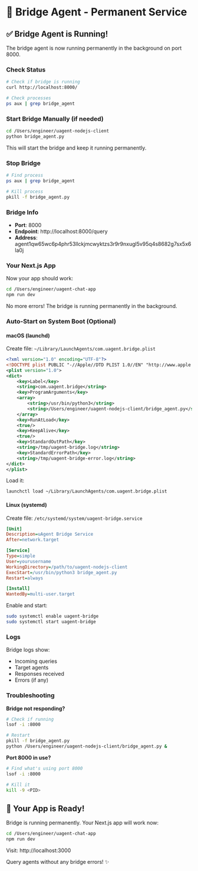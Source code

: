 # 🌉 Bridge Agent - Permanent Service

## ✅ Bridge Agent is Running!

The bridge agent is now running permanently in the background on port 8000.

### Check Status

```bash
# Check if bridge is running
curl http://localhost:8000/

# Check processes
ps aux | grep bridge_agent
```

### Start Bridge Manually (if needed)

```bash
cd /Users/engineer/uagent-nodejs-client
python bridge_agent.py
```

This will start the bridge and keep it running permanently.

### Stop Bridge

```bash
# Find process
ps aux | grep bridge_agent

# Kill process
pkill -f bridge_agent.py
```

### Bridge Info

- **Port**: 8000
- **Endpoint**: http://localhost:8000/query
- **Address**: agent1qw65wc6p4phr53llckjmcwyktzs3r9r9nxugl5v95q4s8682g7sx5x6la0j

### Your Next.js App

Now your app should work:

```bash
cd /Users/engineer/uagent-chat-app
npm run dev
```

No more errors! The bridge is running permanently in the background.

### Auto-Start on System Boot (Optional)

#### macOS (launchd)

Create file: `~/Library/LaunchAgents/com.uagent.bridge.plist`

```xml
<?xml version="1.0" encoding="UTF-8"?>
<!DOCTYPE plist PUBLIC "-//Apple//DTD PLIST 1.0//EN" "http://www.apple.com/DTDs/PropertyList-1.0.dtd">
<plist version="1.0">
<dict>
    <key>Label</key>
    <string>com.uagent.bridge</string>
    <key>ProgramArguments</key>
    <array>
        <string>/usr/bin/python3</string>
        <string>/Users/engineer/uagent-nodejs-client/bridge_agent.py</string>
    </array>
    <key>RunAtLoad</key>
    <true/>
    <key>KeepAlive</key>
    <true/>
    <key>StandardOutPath</key>
    <string>/tmp/uagent-bridge.log</string>
    <key>StandardErrorPath</key>
    <string>/tmp/uagent-bridge-error.log</string>
</dict>
</plist>
```

Load it:
```bash
launchctl load ~/Library/LaunchAgents/com.uagent.bridge.plist
```

#### Linux (systemd)

Create file: `/etc/systemd/system/uagent-bridge.service`

```ini
[Unit]
Description=uAgent Bridge Service
After=network.target

[Service]
Type=simple
User=yourusername
WorkingDirectory=/path/to/uagent-nodejs-client
ExecStart=/usr/bin/python3 bridge_agent.py
Restart=always

[Install]
WantedBy=multi-user.target
```

Enable and start:
```bash
sudo systemctl enable uagent-bridge
sudo systemctl start uagent-bridge
```

### Logs

Bridge logs show:
- Incoming queries
- Target agents
- Responses received
- Errors (if any)

### Troubleshooting

**Bridge not responding?**
```bash
# Check if running
lsof -i :8000

# Restart
pkill -f bridge_agent.py
python /Users/engineer/uagent-nodejs-client/bridge_agent.py &
```

**Port 8000 in use?**
```bash
# Find what's using port 8000
lsof -i :8000

# Kill it
kill -9 <PID>
```

## 🚀 Your App is Ready!

Bridge is running permanently. Your Next.js app will work now:

```bash
cd /Users/engineer/uagent-chat-app
npm run dev
```

Visit: http://localhost:3000

Query agents without any bridge errors! ✨

